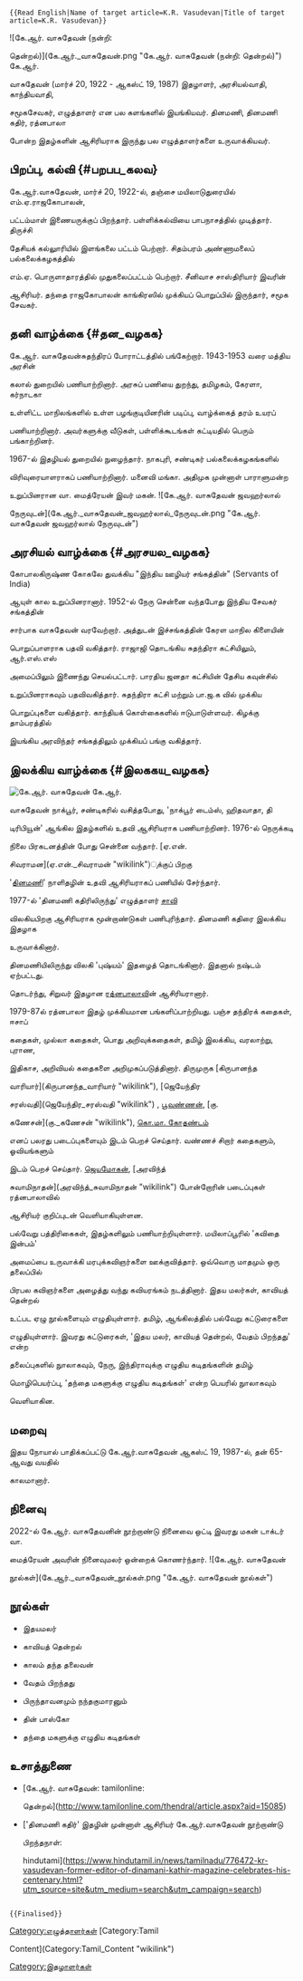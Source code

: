 ```{=mediawiki}
{{Read English|Name of target article=K.R. Vasudevan|Title of target article=K.R. Vasudevan}}
```
![கே.ஆர். வாசுதேவன் (நன்றி:
தென்றல்)](கே.ஆர்._வாசுதேவன்.png "கே.ஆர். வாசுதேவன் (நன்றி: தென்றல்)") கே.ஆர்.
வாசுதேவன் (மார்ச் 20, 1922 - ஆகஸ்ட் 19, 1987) இதழாளர், அரசியல்வாதி, காந்தியவாதி,
சமூகசேவகர், எழுத்தாளர் என பல களங்களில் இயங்கியவர். தினமணி, தினமணி கதிர், ரத்னபாலா
போன்ற இதழ்களின் ஆசிரியராக இருந்து பல எழுத்தாளர்களை உருவாக்கியவர்.

## பிறப்பு, கல்வி {#பறபப_கலவ}

கே.ஆர்.வாசுதேவன், மார்ச் 20, 1922-ல், தஞ்சை மயிலாடுதுரையில் எம்.ஏ.ராஜகோபாலன்,
பட்டம்மாள் இணையருக்குப் பிறந்தார். பள்ளிக்கல்வியை பாபநாசத்தில் முடித்தார். திருச்சி
தேசியக் கல்லுாரியில் இளங்கலை பட்டம் பெற்றார். சிதம்பரம் அண்ணாமலைப் பல்கலைக்கழகத்தில்
எம்.ஏ. பொருளாதாரத்தில் முதுகலைப்பட்டம் பெற்றார். சீனிவாச சாஸ்திரியார் இவரின்
ஆசிரியர். தந்தை ராஜகோபாலன் காங்கிரஸில் முக்கியப் பொறுப்பில் இருந்தார், சமூக சேவகர்.

## தனி வாழ்க்கை {#தன_வழகக}

கே.ஆர். வாசுதேவன்சுதந்திரப் போராட்டத்தில் பங்கேற்றார். 1943-1953 வரை மத்திய அரசின்
கலால் துறையில் பணியாற்றினார். அரசுப் பணியை துறந்து, தமிழகம், கேரளா, கர்நாடகா
உள்ளிட்ட மாநிலங்களில் உள்ள பழங்குடியினரின் படிப்பு, வாழ்க்கைத் தரம் உயரப்
பணியாற்றினார். அவர்களுக்கு வீடுகள், பள்ளிக்கூடங்கள் கட்டியதில் பெரும் பங்காற்றினர்.
1967-ல் இதழியல் துறையில் நுழைந்தார். நாகபுரி, சண்டிகர் பல்கலைக்கழகங்களில்
விரிவுரையாளராகப் பணியாற்றினார். மனைவி மங்கா. அதிமுக முன்னாள் பாராளுமன்ற
உறுப்பினரான வா. மைத்ரேயன் இவர் மகன். ![கே.ஆர். வாசுதேவன் ஜவஹர்லால்
நேருவுடன்](கே.ஆர்._வாசுதேவன்_ஜவஹர்லால்_நேருவுடன்.png "கே.ஆர். வாசுதேவன் ஜவஹர்லால் நேருவுடன்")

## அரசியல் வாழ்க்கை {#அரசயல_வழகக}

கோபாலகிருஷ்ண கோகலே துவக்கிய \"இந்திய ஊழியர் சங்கத்தின்\" (Servants of India)
ஆயுள் கால உறுப்பினரானார். 1952-ல் நேரு சென்னை வந்தபோது இந்திய சேவகர் சங்கத்தின்
சார்பாக வாசுதேவன் வரவேற்றார். அத்துடன் இச்சங்கத்தின் கேரள மாநில கிளையின்
பொறுப்பாளராக பதவி வகித்தார். ராஜாஜி தொடங்கிய சுதந்திரா கட்சியிலும், ஆர்.எஸ்.எஸ்
அமைப்பிலும் இணைந்து செயல்பட்டார். பாரதிய ஜனதா கட்சியின் தேசிய கவுன்சில்
உறுப்பினராகவும் பதவிவகித்தார். சுதந்திரா கட்சி மற்றும் பா.ஜ.க வில் முக்கிய
பொறுப்புகளை வகித்தார். காந்தியக் கொள்கைகளில் ஈடுபாடுள்ளவர். கிழக்கு தாம்பரத்தில்
இயங்கிய அரவிந்தர் சங்கத்திலும் முக்கியப் பங்கு வகித்தார்.

## இலக்கிய வாழ்க்கை {#இலககய_வழகக}

![கே.ஆர். வாசுதேவன்](கே.ஆர்._வாசுதேவன்1.png "கே.ஆர். வாசுதேவன்") கே.ஆர்.
வாசுதேவன் நாக்பூர், சண்டிகரில் வசித்தபோது, \'நாக்பூர் டைம்ஸ், ஹிதவாதா, தி
டிரிபியூன்\' ஆங்கில இதழ்களில் உதவி ஆசிரியராக பணியாற்றினர். 1976-ல் நெருக்கடி
நிலை பிரகடனத்தின் போது சென்னை வந்தார். [ஏ.என்.
சிவராமன](ஏ.என்._சிவராமன் "wikilink")ுக்குப் பிறகு
\'[தினமணி](தினமணி "wikilink")' நாளிதழின் உதவி ஆசிரியராகப் பணியில் சேர்ந்தார்.
1977-ல் \'தினமணி கதிரிலிருந்து\' எழுத்தாளர் [சாவி](சாவி "wikilink")
விலகியபிறகு ஆசிரியராக மூன்றாண்டுகள் பணிபுரிந்தார். தினமணி கதிரை இலக்கிய இதழாக
உருவாக்கினார்.

தினமணியிலிருந்து விலகி \'புஷ்யம்' இதழைத் தொடங்கினார். இதனால் நஷ்டம் ஏற்பட்டது.
தொடர்ந்து, சிறுவர் இதழான [ரத்னபாலாவ](ரத்னபாலா "wikilink")ின் ஆசிரியரானார்.
1979-87ல் ரத்னபாலா இதழ் முக்கியமான பங்களிப்பாற்றியது. பஞ்ச தந்திரக் கதைகள், ஈசாப்
கதைகள், முல்லா கதைகள், பொது அறிவுக்கதைகள், தமிழ் இலக்கிய, வரலாற்று, புராண,
இதிகாச, அறிவியல் கதைகளை அறிமுகப்படுத்தினார். திருமுருக [கிருபானந்த
வாரியார்](கிருபானந்த_வாரியார் "wikilink"), [ஜெயேந்திர
சரஸ்வதி](ஜெயேந்திர_சரஸ்வதி "wikilink") , [பூவண்ணன்](பூவண்ணன் "wikilink"), [கு.
கணேசன்](கு._கணேசன் "wikilink"), [கொ.மா. கோதண்டம்](கொ.மா._கோதண்டம் "wikilink")
எனப் பலரது படைப்புகளையும் இடம் பெறச் செய்தார். வண்ணச் சிறார் கதைகளும், ஓவியங்களும்
இடம் பெறச் செய்தார். [ஜெயமோகன்](ஜெயமோகன் "wikilink"), [அரவிந்த்
சுவாமிநாதன்](அரவிந்த்_சுவாமிநாதன் "wikilink") போன்றோரின் படைப்புகள் ரத்னபாலாவில்
ஆசிரியர் குறிப்புடன் வெளியாகியுள்ளன.

பல்வேறு பத்திரிகைகள், இதழ்களிலும் பணியாற்றியுள்ளார். மயிலாப்பூரில் \'கவிதை இன்பம்'
அமைப்பை உருவாக்கி மரபுக்கவிஞர்களை ஊக்குவித்தார். ஒவ்வொரு மாதமும் ஒரு தலைப்பில்
பிரபல கவிஞர்களை அழைத்து வந்து கவியரங்கம் நடத்தினார். இதய மலர்கள், காவியத் தென்றல்
உட்பட ஏழு நூல்களையும் எழுதியுள்ளார். தமிழ், ஆங்கிலத்தில் பல்வேறு கட்டுரைகளை
எழுதியுள்ளார். இவரது கட்டுரைகள், \'இதய மலர், காவியத் தென்றல், வேதம் பிறந்தது\' என்ற
தலைப்புகளில் நுாலாகவும், நேரு, இந்திராவுக்கு எழுதிய கடிதங்களின் தமிழ்
மொழிபெயர்ப்பு, \'தந்தை மகளுக்கு எழுதிய கடிதங்கள்\' என்ற பெயரில் நுாலாகவும்
வெளியாகின.

## மறைவு

இதய நோயால் பாதிக்கப்பட்டு கே.ஆர்.வாசுதேவன் ஆகஸ்ட் 19, 1987-ல், தன் 65-ஆவது வயதில்
காலமானார்.

## நினைவு

2022-ல் கே.ஆர். வாசுதேவனின் நூற்றாண்டு நினைவை ஒட்டி இவரது மகன் டாக்டர் வா.
மைத்ரேயன் அவரின் நினைவுமலர் ஒன்றைக் கொணர்ந்தார். ![கே.ஆர். வாசுதேவன்
நூல்கள்](கே.ஆர்._வாசுதேவன்_நூல்கள்.png "கே.ஆர். வாசுதேவன் நூல்கள்")

## நூல்கள்

-   இதயமலர்
-   காவியத் தென்றல்
-   காலம் தந்த தலைவன்
-   வேதம் பிறந்தது
-   பிருந்தாவனமும் நந்தகுமாரனும்
-   தின் பாஸ்கோ
-   தந்தை மகளுக்கு எழுதிய கடிதங்கள்

## உசாத்துணை

-   [கே.ஆர். வாசுதேவன்: tamilonline:
    தென்றல்](http://www.tamilonline.com/thendral/article.aspx?aid=15085)
-   [\'தினமணி கதிர்' இதழின் முன்னாள் ஆசிரியர் கே.ஆர்.வாசுதேவன் நூற்றாண்டு
    பிறந்தநாள்:
    hindutami](https://www.hindutamil.in/news/tamilnadu/776472-kr-vasudevan-former-editor-of-dinamani-kathir-magazine-celebrates-his-centenary.html?utm_source=site&utm_medium=search&utm_campaign=search)

```{=mediawiki}
{{Finalised}}
```
[Category:எழுத்தாளர்கள்](Category:எழுத்தாளர்கள் "wikilink") [Category:Tamil
Content](Category:Tamil_Content "wikilink")
[Category:இதழாளர்கள்](Category:இதழாளர்கள் "wikilink")
